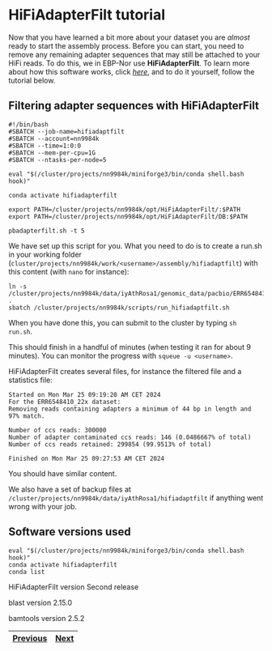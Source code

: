 # HiFiAdapterFilt tutorial

Now that you have learned a bit more about your dataset you are *almost* ready to start the assembly process. Before you can start, you need to remove any remaining adapter sequences that may still be attached to your HiFi reads. To do this, we in EBP-Nor use **HiFiAdapterFilt**. To learn more about how this software works, click [*here*](https://github.com/sheinasim/HiFiAdapterFilt), and to do it yourself, follow the tutorial below.

## Filtering adapter sequences with HiFiAdapterFilt

```
#!/bin/bash
#SBATCH --job-name=hifiadaptfilt
#SBATCH --account=nn9984k
#SBATCH --time=1:0:0
#SBATCH --mem-per-cpu=1G
#SBATCH --ntasks-per-node=5

eval "$(/cluster/projects/nn9984k/miniforge3/bin/conda shell.bash hook)" 

conda activate hifiadapterfilt

export PATH=/cluster/projects/nn9984k/opt/HiFiAdapterFilt/:$PATH
export PATH=/cluster/projects/nn9984k/opt/HiFiAdapterFilt/DB:$PATH

pbadapterfilt.sh -t 5
```

We have set up this script for you. What you need to do is to create a run.sh in your working folder (`cluster/projects/nn9984k/work/<username>/assembly/hifiadaptfilt`) with this content (with `nano` for instance):

```
ln -s /cluster/projects/nn9984k/data/iyAthRosa1/genomic_data/pacbio/ERR6548410_22x.fastq.gz .
sbatch /cluster/projects/nn9984k/scripts/run_hifiadaptfilt.sh
```  
When you have done this, you can submit to the cluster by typing `sh run.sh`.

This should finish in a handful of minutes (when testing it ran for about 9 minutes). You can monitor the progress with `squeue -u <username>`.

HiFiAdapterFilt creates several files, for instance the filtered file and a statistics file: 

```
Started on Mon Mar 25 09:19:20 AM CET 2024
For the ERR6548410_22x dataset:
Removing reads containing adapters a minimum of 44 bp in length and 97% match.

Number of ccs reads: 300000
Number of adapter contaminated ccs reads: 146 (0.0486667% of total)
Number of ccs reads retained: 299854 (99.9513% of total)

Finished on Mon Mar 25 09:27:53 AM CET 2024
```

You should have similar content.

We also have a set of backup files at `/cluster/projects/nn9984k/data/iyAthRosa1/hifiadaptfilt` if anything went wrong with your job. 

## Software versions used
```
eval "$(/cluster/projects/nn9984k/miniforge3/bin/conda shell.bash hook)" 
conda activate hifiadapterfilt
conda list
```
HiFiAdapterFilt version Second release

blast version 2.15.0

bamtools version 2.5.2

|[Previous](https://github.com/ebp-nor/workshop-2024/blob/main/day1_genome_assembly/02_Smudgeplot.md)|[Next](https://github.com/ebp-nor/workshop-2024/blob/main/day1_genome_assembly/04_hifiasm.md)|
|---|---|
